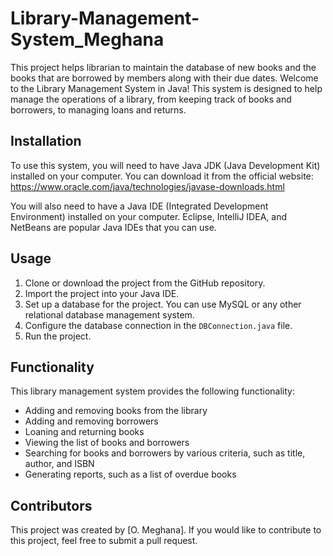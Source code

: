 # Library-Management-System_Meghana
This project helps librarian to maintain the database of new books and the books that are borrowed by members along with their due dates.
Welcome to the Library Management System in Java! This system is designed to help manage the operations of a library, from keeping track of books and borrowers, to managing loans and returns.

## Installation

To use this system, you will need to have Java JDK (Java Development Kit) installed on your computer. You can download it from the official website: https://www.oracle.com/java/technologies/javase-downloads.html

You will also need to have a Java IDE (Integrated Development Environment) installed on your computer. Eclipse, IntelliJ IDEA, and NetBeans are popular Java IDEs that you can use.

## Usage

1. Clone or download the project from the GitHub repository.
2. Import the project into your Java IDE.
3. Set up a database for the project. You can use MySQL or any other relational database management system.
4. Configure the database connection in the `DBConnection.java` file.
5. Run the project.

## Functionality

This library management system provides the following functionality:

- Adding and removing books from the library
- Adding and removing borrowers
- Loaning and returning books
- Viewing the list of books and borrowers
- Searching for books and borrowers by various criteria, such as title, author, and ISBN
- Generating reports, such as a list of overdue books

## Contributors

This project was created by [O. Meghana]. If you would like to contribute to this project, feel free to submit a pull request.
